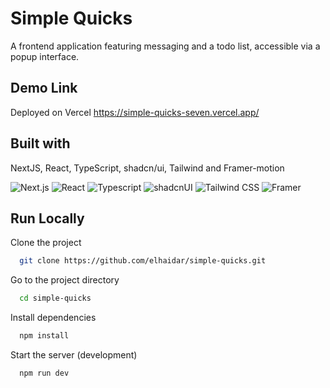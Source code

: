 
# Simple Quicks

A frontend application featuring messaging and a todo list, accessible via a popup interface.


## Demo Link
Deployed on Vercel
https://simple-quicks-seven.vercel.app/


## Built with

NextJS, React, TypeScript, shadcn/ui, Tailwind and Framer-motion

![Next.js](https://readmebadge.vercel.app/badges/nextjs.svg) ![React](https://readmebadge.vercel.app/badges/react.svg) ![Typescript](https://readmebadge.vercel.app/badges/typescript.svg) ![shadcnUI](https://readmebadge.vercel.app/badges/shadcn.svg) ![Tailwind CSS](https://readmebadge.vercel.app/badges/tailwind.svg) ![Framer](https://readmebadge.vercel.app/badges/framer.svg)

## Run Locally

Clone the project

```bash
  git clone https://github.com/elhaidar/simple-quicks.git
```

Go to the project directory

```bash
  cd simple-quicks
```

Install dependencies

```bash
  npm install
```

Start the server (development)

```bash
  npm run dev
```

